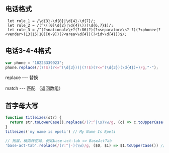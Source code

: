 ##  电话格式

```
 let rule_1 = /\d{3}-\d{8}|\d{4}-\d{7}/;
 let rule_2 = /(^\([0]\d{2}|\d{4}\))(\d{6,7}$)/;
 let rule_3 = /^(?<national>\+?(?:86)?)(?<separator>\s?-?)(?<phone>(?<vender>(13|15|18)[0-9])(?<area>\d{4})(?<id>\d{4}))$/;
```



## 电话3-4-4格式

```js
var phone = "18223339923";
phone.replace(/(?!$)(?<=^(\d{3}))|(?!$)(?<=^(\d{3})(\d{4})+)/g,"-");
```

replace --- 替换

match --- 匹配  （返回数组）



## 首字母大写

```js
function titleizes(str) {
  return str.toLowerCase().replace(/(?:^|\s)\w/g, (c) => c.toUpperCase())
}  
titleizes('my name is epeli') // My Name Is Epeli
```

```js
// 拓展，横向转驼峰，例如base-act-tab => BaseActTab
'base-act-tab'.replace(/(?:^|-)(\w)/g, ($0, $1) => $1.toUpperCase()) // BaseActTab
```

